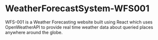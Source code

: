 # WeatherForecastSystem-WFS001
WFS-001 is a Weather Forecasting website built using React which uses OpenWeatherAPI to provide real time weather data about queried places anywhere around the globe.

